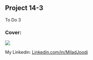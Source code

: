 ## Project 14-3
To Do 3

   
### Cover:
![](https://s30.picofile.com/file/8469828800/do3.png)

My Linkedin: [Linkedin.com/in/MiladJoodi](https://www.linkedin.com/in/MiladJoodi/)  


